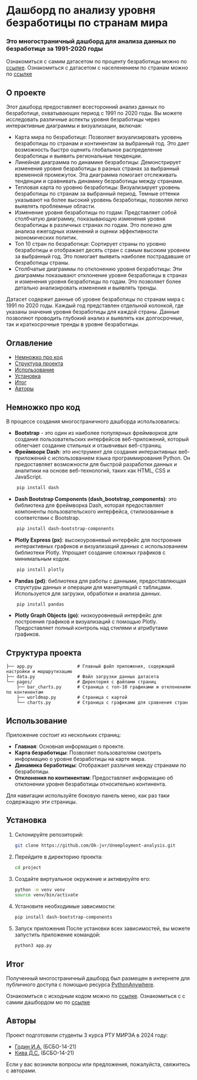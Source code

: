 # Дашборд по анализу уровня безработицы по странам мира

### Это многостраничный дашборд для анализа данных по безработице за 1991-2020 годы <!-- описание репозитория -->


Ознакомиться с самим датасетом по проценту безработицы можно по [ссылке](https://www.kaggle.com/datasets/pantanjali/unemployment-dataset).
Ознакомиться с датасетом с населенением по странам можно по [ссылке](https://gist.github.com/ngchengpiaw/27f7ac9129ed715d8dedcd55e30e3b7a)

## О проекте

Этот дашборд предоставляет всесторонний анализ данных по безработице, охватывающих период с 1991 по 2020 годы. Вы можете исследовать различные аспекты уровня безработицы через интерактивные диаграммы и визуализации, включая:
- Карта мира по безработице: Позволяет визуализировать уровень безработицы по странам и континентам за выбранный год. Это дает возможность быстро оценить глобальное распределение безработицы и выявить региональные тенденции.
- Линейная диаграмма по динамике безработицы: Демонстрирует изменения уровня безработицы в разных странах за выбранный временной промежуток. Эта диаграмма помогает отслеживать тенденции и сравнивать динамику безработицы между странами.
- Тепловая карта по уровню безработицы: Визуализирует уровень безработицы по странам за выбранный период. Темные оттенки указывают на более высокий уровень безработицы, позволяя легко выявлять проблемные области.
- Изменение уровня безработицы по годам: Представляет собой столбчатую диаграмму, показывающую изменения уровня безработицы в различных странах по годам. Это полезно для анализа ежегодных изменений и оценки эффективности экономических политик.
- Топ 10 стран по безработице: Сортирует страны по уровню безработицы и отображает десять стран с самым высоким уровнем за выбранный год. Это помогает выявить наиболее пострадавшие от безработицы страны.
- Столбчатые диаграммы по отклонению уровня безработицы: Эти диаграммы показывают отклонение уровня безработицы в странах и изменения уровня безработицы по годам. Это позволяет более детально анализировать изменения и выявлять тренды.

Датасет содержит данные об уровне безработицы по странам мира с 1991 по 2020 годы. Каждый год представлен отдельной колонкой, где указаны значения уровня безработицы для каждой страны. Данные позволяют проводить глубокий анализ и выявлять как долгосрочные, так и краткосрочные тренды в уровне безработицы.
## Оглавление
- [Немножко про код](#немножко-про-код)
- [Структура проекта](#структура-проекта)
- [Использование](#использование)
- [Установка](#установка)
- [Итог](#итог)
- [Авторы](#автор)

## Немножко про код
В процессе создания многостраничного дашборда использовались:

- **Bootstrap** - это один из наиболее популярных фреймворков для создания пользовательских интерфейсов веб-приложений, который облегчает создание стильных и отзывчивых веб-страниц.
- **Фреймворк Dash**: это инструмент для создания интерактивных веб-приложений с использованием языка программирования Python. Он предоставляет возможности для быстрой разработки данных и аналитики на основе веб-технологий, таких как HTML, CSS и JavaScript.
```sh
    pip install dash
```
- **Dash Bootstrap Components (dash_bootstrap_components)**: это библиотека для фреймворка Dash, которая предоставляет компоненты пользовательского интерфейса, стилизованные в соответствии с Bootstrap.
```sh
    pip install dash-bootstrap-components
```
- **Plotly Express (px)**: высокоуровневый интерфейс для построения интерактивных графиков и визуализаций данных с использованием библиотеки Plotly. Упрощает создание сложных графиков с минимальным кодом.
```sh
    pip install plotly
```
- **Pandas (pd)**: библиотека для работы с данными, предоставляющая структуры данных и операции для манипуляций с таблицами. Используется для загрузки, обработки и анализа данных.
```sh
    pip install pandas
```
- **Plotly Graph Objects (go)**: низкоуровневый интерфейс для построения графиков и визуализаций с помощью Plotly. Предоставляет полный контроль над стилями и атрибутами графиков.

## Структура проекта

```plaintext
├── app.py                 # Главный файл приложения, содержащий настройки и маршрутизацию
├── data.py                # Файл загрузки данных датасета
└── pages/                 # Директория с файлами страниц
    ├── bar_charts.py      # Страница с топ-10 графиками и отклонениям по континентам
    ├── worldmap.py        # Страница с картой
    └── charts.py          # Страница с графиками для сравнения стран
```
## Использование

Приложение состоит из нескольких страниц:

- **Главная**: Основная информация о проекте.
- **Карта безработицы**: Позволяет пользователям смотреть информацию о уровне безработицы на карте мира.
- **Динамика беработицы**: Отображает различия между странами по безработицы.
- **Отклонения по континентам**: Предоставляет информацию об отклонении уровня безработицы относительно континента.

Для навигации используйте боковую панель меню, как раз таки содержащую эти страницы.

## Установка

1. Склонируйте репозиторий:
    ```sh
    git clone https://github.com/Dk-jvr/Unemployment-analysis.git
    ```
2. Перейдите в директорию проекта:
    ```sh
    cd project
    ```
3. Создайте виртуальное окружение и активируйте его:
    ```sh
    python -m venv venv
    source venv/bin/activate
    ```
4. Установите необходимые зависимости:
    ```sh
    pip install dash-bootstrap-components
    ```
5. Запуск приложения
После установки всех зависимостей, вы можете запустить приложение командой:
    ```sh
    python3 app.py
    ```
## Итог
Полученный многостраничный дашборд был размещен в интернете для публичного доступа с помощью ресурса [PythonAnywhere](https://www.pythonanywhere.com).

Ознакомиться с исходным кодом можно по [ссылке](https://github.com/Dk-jvr/Unemployment-analysis).
Ознакомиться с с самим дашбордом мо по [ссылке](https://cybern00b.pythonanywhere.com/)

## Авторы
Проект подготовили студенты 3 курса РТУ МИРЭА в 2024 году:
- [Годин И.А.](https://github.com/CyberN00b) (БСБО-14-21)
- [Кива Д.С.](https://github.com/Dk-jvr) (БСБО-14-21)

Если у вас возникли вопросы или предложения, пожалуйста, свяжитесь с авторами.
